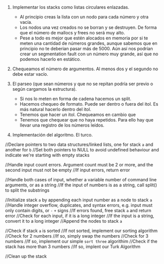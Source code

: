 1. Implementar los stacks como listas circulares enlazadas.
	* Al principio creas la lista con un nodo para cada número y otra vacía.
	* Los nodos una vez creados no se borran y se destruyen. De forma que el número de mallocs y frees no será muy alto.
	* Pese a todo es mejor que estén alocados en memoria por si te meten una cantidad de números grandes, aunque sabemos que
		en principio no te deberian pasar más de 5000. Aún así nos podrían crear un segmentation fault con un número muy grande, así
		que no podemos hacerlo en estático.

2. Chequeamos el número de argumentos. Al menos dos y el segundo no debe estar vacío. 

2. El parseo (que sean números y que no se repitan podría ser previo o según cargamos la estructura).
	* Si nos lo meten en forma de cadena hacemos un split.
	* Hacemos chequeo de formato. Puede ser dentro o fuera del itol. Es más natural hacerlo dentro del itol.
	* Tenemos que hacer un itol. Chequeamos en cambio que 
	* Tenemos que chequear que no haya repetidos. Para ello hay que llevar una registro de los números leídos.


3. Implementación del algoritmo. El turco.



//Declare pointers to two data structures/linked lists, one for stack `a` and another for `b`
	//Set both pointers to NULL to avoid undefined behaviour and indicate we're starting with empty stacks

//Handle input count errors. Argument count must be 2 or more, and the second input must not be empty
	//If input errors, return error

//Handle both cases of input, whether a variable number of command line arguments, or as a string
	//If the input of numbers is as a string, call split() to split the substrings

//Initialize stack `a` by appending each input number as a node to stack `a`
	//Handle integer overflow, duplicates, and syntax errors, e.g. input must only contain digits, or `-` `+` signs
		//If errors found, free stack `a` and return error
	//Check for each input, if it is a long integer
		//If the input is a string, convert it to a long integer 
	//Append the nodes to stack `a`

//Check if stack `a` is sorted
	//If not sorted, implement our sorting algorithm 
		//Check for 2 numbers
			//If so, simply swap the numbers
		//Check for 3 numbers
			//If so, implement our simple `sort three` algorithim
		//Check if the stack has more than 3 numbers
			//If so, implent our Turk Algorithm

//Clean up the stack